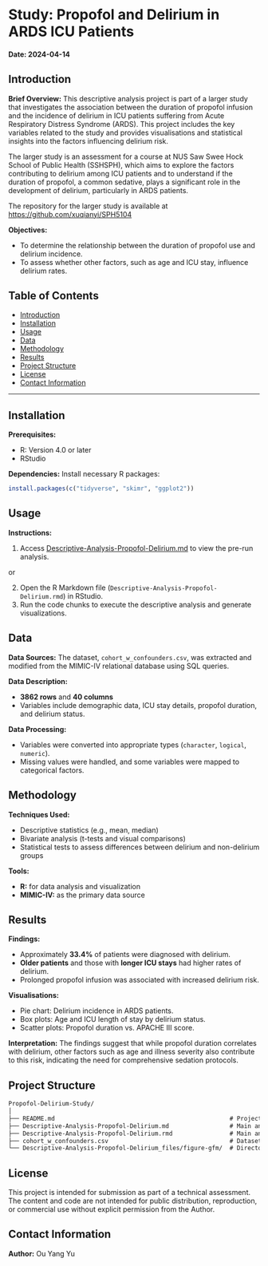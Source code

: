 # Study: Propofol and Delirium in ARDS ICU Patients

#### Date: 2024-04-14

## Introduction

**Brief Overview:**
This descriptive analysis project is part of a larger study that investigates the association between the duration of propofol infusion and the incidence of delirium in ICU patients suffering from Acute Respiratory Distress Syndrome (ARDS). This project includes the key variables related to the study and provides visualisations and statistical insights into the factors influencing delirium risk.

The larger study is an assessment for a course at NUS Saw Swee Hock School of Public Health (SSHSPH), which aims to explore the factors contributing to delirium among ICU patients and to understand if the duration of propofol, a common sedative, plays a significant role in the development of delirium, particularly in ARDS patients.

The repository for the larger study is available at https://github.com/xuqianyi/SPH5104

**Objectives:**
- To determine the relationship between the duration of propofol use and delirium incidence.
- To assess whether other factors, such as age and ICU stay, influence delirium rates.

## Table of Contents
- [Introduction](#introduction)
- [Installation](#installation)
- [Usage](#usage)
- [Data](#data)
- [Methodology](#methodology)
- [Results](#results)
- [Project Structure](#project-structure)
- [License](#license)
- [Contact Information](#contact-information)

---

## Installation
**Prerequisites:**
- R: Version 4.0 or later
- RStudio
<!--
**Environment Setup:**
1. Clone this repository to your local machine using:
```bash
git clone https://github.com/Gyres/School-Assessments.git
```
2. Navigate to the `Propofol-Delirium-Study` directory:
```bash
cd Propofol-Delirium-Study
```
-->
**Dependencies:**
Install necessary R packages:
```r
install.packages(c("tidyverse", "skimr", "ggplot2"))
```

## Usage
**Instructions:**
1. Access [Descriptive-Analysis-Propofol-Delirium.md](Descriptive-Analysis-Propofol-Delirium.md) to view the pre-run analysis.

  or

2. Open the R Markdown file (`Descriptive-Analysis-Propofol-Delirium.rmd`) in RStudio.
3. Run the code chunks to execute the descriptive analysis and generate visualizations.

## Data
**Data Sources:**
The dataset, `cohort_w_confounders.csv`, was extracted and modified from the MIMIC-IV relational database using SQL queries.

**Data Description:**
- **3862 rows** and **40 columns**
- Variables include demographic data, ICU stay details, propofol duration, and delirium status.

**Data Processing:**
- Variables were converted into appropriate types (`character`, `logical`, `numeric`).
- Missing values were handled, and some variables were mapped to categorical factors.

## Methodology
**Techniques Used:**
- Descriptive statistics (e.g., mean, median)
- Bivariate analysis (t-tests and visual comparisons)
- Statistical tests to assess differences between delirium and non-delirium groups

**Tools:**
- **R:** for data analysis and visualization
- **MIMIC-IV:** as the primary data source

## Results
**Findings:**
- Approximately **33.4%** of patients were diagnosed with delirium.
- **Older patients** and those with **longer ICU stays** had higher rates of delirium.
- Prolonged propofol infusion was associated with increased delirium risk.

**Visualisations:**
- Pie chart: Delirium incidence in ARDS patients.
- Box plots: Age and ICU length of stay by delirium status.
- Scatter plots: Propofol duration vs. APACHE III score.

**Interpretation:**
The findings suggest that while propofol duration correlates with delirium, other factors such as age and illness severity also contribute to this risk, indicating the need for comprehensive sedation protocols.

## Project Structure
```markdown
Propofol-Delirium-Study/
│
├── README.md                                                 # Project overview and instructions
├── Descriptive-Analysis-Propofol-Delirium.md                 # Main analysis report
├── Descriptive-Analysis-Propofol-Delirium.rmd                # Main analysis script
├── cohort_w_confounders.csv                                  # Dataset derived from MIMIC-IV database
└── Descriptive-Analysis-Propofol-Delirium_files/figure-gfm/  # Directory to store generated plots
```

## License

This project is intended for submission as part of a technical assessment. The content and code are not intended for public distribution, reproduction, or commercial use without explicit permission from the Author.

## Contact Information

**Author:** Ou Yang Yu
